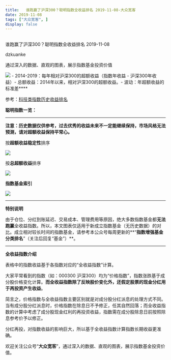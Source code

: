 ```yaml
---
title:   谁跑赢了沪深300？聪明指数全收益排名 2019-11-08-大众宽客
date: 2019-11-08
tags: ["大众宽客", ]
display: false
---
```



## 



谁跑赢了沪深300？聪明指数全收益排名 2019-11-08




dzkuanke




通过深入的数据、直观的图表，展示指数基金投资价值


<img class="rich_pages js_insertlocalimg" data-ratio="0.5679287305122495" data-s="300,640" src="https://mmbiz.qpic.cn/mmbiz_png/PKw3FQPmhIiaibd2evf12iaYZVevGS29bticnJ2wJdAFiaSwEQMc4Eb5KjOqNBp3iatRs6WD63ERq3cC1QInRicXp9glw/640?wx_fmt=png" data-type="png" data-w="898" style=""/>
- 2014-2019：每年相对沪深300的超额收益（指数年收益 - 沪深300年收益）- 总额收益：2014年以来，相对沪深300的超额收益。- 波动：年超额收益的标准差****


参考：[科技类指数历史收益排名](http://mp.weixin.qq.com/s?__biz=MzAwMTc1MDcwNw==&amp;mid=2648275313&amp;idx=1&amp;sn=34bd2e546fc191406f0bcde1433e2140&amp;chksm=82f93aadb58eb3bb3eb85e0393feef53a98d46e8d76922d286867c4d2f448588f0d9ebf16da6&amp;scene=21#wechat_redirect)



**聪明指数一览：**

****

**注意：历史数据仅供参考，过去优秀的收益未来不一定能继续保持，市场风格无法预测，请对超额收益保持平常心。**



按**超额收益稳定性**排序

<img class="rich_pages js_insertlocalimg" data-ratio="1.486784140969163" data-s="300,640" src="https://mmbiz.qpic.cn/mmbiz_png/PKw3FQPmhIiaibd2evf12iaYZVevGS29bticxAz9BMF5hUrR0y4iaBbtJiaXtrTiawqR4ZFvtbGseXraOmKDrq8IuyQmQ/640?wx_fmt=png" data-type="png" data-w="908" style=""/>



按**总超额收益**排序

<img class="rich_pages js_insertlocalimg" data-ratio="1.4933628318584071" data-s="300,640" src="https://mmbiz.qpic.cn/mmbiz_png/PKw3FQPmhIiaibd2evf12iaYZVevGS29btic2kejSpicTWkLC3DAfe3PbtjSnJuVQg0pGPnSBo1PibMgWLKxOWd5r8aw/640?wx_fmt=png" data-type="png" data-w="904" style=""/>



**指数基金索引**

<img class="rich_pages" data-ratio="1.5909090909090908" data-s="300,640" src="https://mmbiz.qpic.cn/mmbiz_png/PKw3FQPmhIjckEpwd4NnicmjtAQIYtlpx4Q2PFEicW6W3hDeBKA1sMZInBicxTeVDkHGibRJKcaibBtTTdBLWHIe9Ng/640?wx_fmt=png" data-type="png" data-w="836" style=""/>

****

**特别说明**

由于仓位、分红到账延迟、交易成本、管理费用等原因，绝大多数指数基金都**无法跑赢**全收益指数。所以，本文图表仅适用于新成立指数基金（无历史数据）的对比。成立相对较长时间的指数基金，请参考本公众号每周更新的**“****指数增强基金分类排名****”（关注后回复“基金”）**。



****

**全收益指数介绍**



表格中的指数收益基于各指数对应的“全收益指数”计算。



大家平常看到的指数（如：000300 沪深300）均为“价格指数”，指数涨跌基于成分股价格变化计算。**而全收益指数除了反映股价变化外，还假定股票的现金分红用于再投资产生收益**。



简言之，价格指数与全收益指数主要区别就是对成分股分红派息的处理方式不同。当有成分股分红派息时，价格指数在除息日不予修正，任其自然回落；而全收益指数的计算中考虑了成分股现金红利的再投资收益，指数需在成分股除息日前按照除息参考价予以修正。



分红再投，对指数收益的影响巨大，所以基于全收益指数计算指数长期收益更准确。





欢迎关注公众号“**大众宽客**”，通过深入的数据、直观的图表，展示指数基金投资价值。